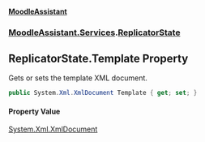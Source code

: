 #### [MoodleAssistant](index.md 'index')
### [MoodleAssistant.Services](MoodleAssistant.Services.md 'MoodleAssistant.Services').[ReplicatorState](MoodleAssistant.Services.ReplicatorState.md 'MoodleAssistant.Services.ReplicatorState')

## ReplicatorState.Template Property

Gets or sets the template XML document.

```csharp
public System.Xml.XmlDocument Template { get; set; }
```

#### Property Value
[System.Xml.XmlDocument](https://docs.microsoft.com/en-us/dotnet/api/System.Xml.XmlDocument 'System.Xml.XmlDocument')